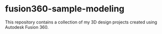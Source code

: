 # fusion360-sample-modeling
This repository contains a collection of my 3D design projects created using Autodesk Fusion 360.
